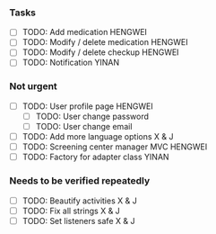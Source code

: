 ### Tasks
 - [ ] TODO: Add medication HENGWEI
 - [ ] TODO: Modify / delete medication HENGWEI
 - [ ] TODO: Modify / delete checkup HENGWEI
 - [ ] TODO: Notification YINAN

### Not urgent
 - [ ] TODO: User profile page HENGWEI
    - [ ] TODO: User change password
    - [ ] TODO: User change email
 - [ ] TODO: Add more language options X & J
 - [ ] TODO: Screening center manager MVC HENGWEI
 - [ ] TODO: Factory for adapter class YINAN

### Needs to be verified repeatedly
 - [ ] TODO: Beautify activities X & J
 - [ ] TODO: Fix all strings X & J
 - [ ] TODO: Set listeners safe X & J

